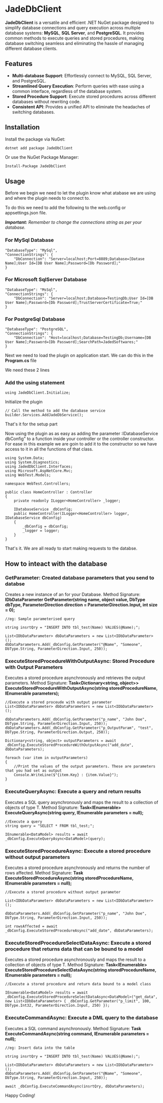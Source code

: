 # JadeDbClient

**JadeDbClient** is a versatile and efficient .NET NuGet package designed to simplify database connections and query execution across multiple database systems: **MySQL**, **SQL Server**, and **PostgreSQL**. It provides common methods to execute queries and stored procedures, making database switching seamless and eliminating the hassle of managing different database clients.

## Features

- **Multi-database Support**: Effortlessly connect to MySQL, SQL Server, and PostgreSQL.
- **Streamlined Query Execution**: Perform queries with ease using a common interface, regardless of the database system.
- **Stored Procedure Support**: Execute stored procedures across different databases without rewriting code.
- **Consistent API**: Provides a unified API to eliminate the headaches of switching databases.

## Installation

Install the package via NuGet:

```bash
dotnet add package JadeDbClient
```

Or use the NuGet Package Manager:

```
Install-Package JadeDbClient
```

## Usage

Before we begin we need to let the plugin know what atabase we are using and where the plugin needs to connect to.

To do this we need to add the following to the web.config or appsettings.json file.

***Important:** Remember to change the connections string as per your database.*

### For MySql Database
```
"DatabaseType": "MySql",
"ConnectionStrings": {
    "DbConnection": "Server=localhost;Port=8889;Database=[Datase Name];User Id=[DB User Name];Password=[Db Password];"
}
```

### For Microsoft SqlServer Database
```
"DatabaseType": "MsSql",
"ConnectionStrings": {
    "DbConnection": "Server=localhost;Database=TestingDb;User Id=[DB User Name];Password=[Db Password];TrustServerCertificate=True;"
}
```

### For PostgreSql Database
```
"DatabaseType": "PostgreSQL",
"ConnectionStrings": {
    "DbConnection": "Host=localhost;Database=TestingDb;Username=[DB User Name];Password=[Db Password];SearchPath=JadedSoftwares;"
}
```

Next we need to load the plugin on application start. We can do this in the **Program.cs** file


We need these 2 lines

### Add the using statement

```
using JadeDbClient.Initialize;
```

Initialize the plugin
```
// Call the method to add the database service
builder.Services.AddJadeDbService();
```

That's it for the setup part


Now using the plugin as as easy as adding the parameter :IDatabaseService dbConfig" to a function inside your controller or the controller constructor. For ease in this example we are goin to add it to the constructor so we have access to it in all the functions of that class.

```
using System.Data;
using System.Diagnostics;
using JadedDbClient.Interfaces;
using Microsoft.AspNetCore.Mvc;
using WebTest.Models;

namespace WebTest.Controllers;

public class HomeController : Controller
{
    private readonly ILogger<HomeController> _logger;

    IDatabaseService _dbConfig;
    public HomeController(ILogger<HomeController> logger, IDatabaseService dbConfig)
    {
        _dbConfig = dbConfig;
        _logger = logger;
    }
}

```

That's it. We are all ready to start making requests to the databse.


## How to inteact with the database

### GetParameter: Created database parameters that you send to databse
Creates a new instance of an <see cref="IDbDataParameter"/> for your Database.
Method Signature: **IDbDataParameter GetParameter(string name, object value, DbType dbType, ParameterDirection direction = ParameterDirection.Input, int size = 0);**

```
//eg: Sample parameterised query

string insrtQry = "INSERT INTO tbl_test(Name) VALUES(@Name);";

List<IDbDataParameter> dbDataParameters = new List<IDbDataParameter>();
dbDataParameters.Add(_dbConfig.GetParameter("@Name", "Someone", DbType.String, ParameterDirection.Input, 250));
```

### ExecuteStoredProcedureWithOutputAsync: Stored Procedure with Output Parameters
Executes a stored procedure asynchronously and retrieves the output parameters.
Method Signature: **Task<Dictionary<string, object>> ExecuteStoredProcedureWithOutputAsync(string storedProcedureName, IEnumerable<IDbDataParameter> parameters);**


```
//Execute a stored proceude with output parameter
List<IDbDataParameter> dbDataParameters = new List<IDbDataParameter>();

dbDataParameters.Add(_dbConfig.GetParameter("p_name", "John Doe", DbType.String, ParameterDirection.Input, 250));
dbDataParameters.Add(_dbConfig.GetParameter("p_OutputParam", "test", DbType.String, ParameterDirection.Output, 250));

Dictionary<string, object> outputParameters = await _dbConfig.ExecuteStoredProcedureWithOutputAsync("add_date", dbDataParameters); 

foreach (var item in outputParameters)
{
    //Print the values of the output parameters. These are parameters that you had set as output
    Console.WriteLine($"{item.Key} : {item.Value}");
}
```


### ExecuteQueryAsync: Execute a query and return results
Executes a SQL query asynchronously and maps the result to a collection of objects of type T.
Method Signature: **Task<IEnumerable<T>> ExecuteQueryAsync<T>(string query, IEnumerable<IDbDataParameter> parameters = null);**

```
//Execute a query
string query = "SELECT * FROM tbl_test;";

IEnumerable<DataModel> results = await _dbConfig.ExecuteQueryAsync<DataModel>(query);
```

### ExecuteStoredProcedureAsync: Execute a stored procedure without output parameters
Executes a stored procedure asynchronously and returns the number of rows affected.
Method Signature: **Task<int> ExecuteStoredProcedureAsync(string storedProcedureName, IEnumerable<IDbDataParameter> parameters = null);**

```
//Execute a stored procedure without output parameter

List<IDbDataParameter> dbDataParameters = new List<IDbDataParameter>();

dbDataParameters.Add(_dbConfig.GetParameter("p_name", "John Doe", DbType.String, ParameterDirection.Input, 250));

int rowsAffected = await _dbConfig.ExecuteStoredProcedureAsync("add_date", dbDataParameters);
```

### ExecuteStoredProcedureSelectDataAsync: Execute a stored procedure that returns data that can be bound to a model
Executes a stored procedure asynchronously and maps the result to a collection of objects of type T.
Method Signature: **Task<IEnumerable<T>> ExecuteStoredProcedureSelectDataAsync<T>(string storedProcedureName, IEnumerable<IDbDataParameter> parameters = null);**

```
//Execute a stored procedure and return data bound to a model class

IEnumerable<DataModel> results = await _dbConfig.ExecuteStoredProcedureSelectDataAsync<DataModel>("get_data", new List<IDbDataParameter> { _dbConfig.GetParameter("p_limit", 100, DbType.Int32, ParameterDirection.Input, 250) });
```

### ExecuteCommandAsync: Execute a DML query to the database
Executes a SQL command asynchronously.
Method Signature: **Task ExecuteCommandAsync(string command, IEnumerable<IDbDataParameter> parameters = null);**

```
//eg: Insert data into the table

string insrtQry = "INSERT INTO tbl_test(Name) VALUES(@Name);";

List<IDbDataParameter> dbDataParameters = new List<IDbDataParameter>();
dbDataParameters.Add(_dbConfig.GetParameter("@Name", "Someone", DbType.String, ParameterDirection.Input, 250));

await _dbConfig.ExecuteCommandAsync(insrtQry, dbDataParameters);
```

Happy Coding!